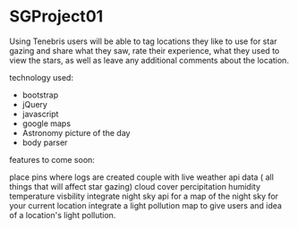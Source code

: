 # SGProject01

Using Tenebris users will be able to tag locations they like to use for star gazing and share what they saw, rate their experience, what they used to view the stars, as well as leave any additional comments about the location.


technology used:

- bootstrap
- jQuery
- javascript
- google maps 
- Astronomy picture of the day
- body parser



features to come soon:

place pins where logs are created
couple with live weather api data ( all things that will affect star gazing)
	cloud cover
	percipitation
	humidity
	temperature
	visbility 
integrate night sky api for a map of the night sky for your current location
integrate a light pollution map to give users and idea of a location's light pollution.